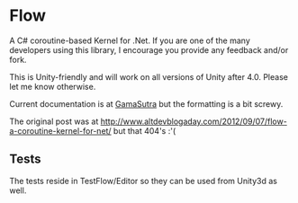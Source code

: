 # Flow

A C# coroutine-based Kernel for .Net. If you are one of the many developers using this library, I encourage you provide any feedback and/or fork.

This is Unity-friendly and will work on all versions of Unity after 4.0. Please let me know otherwise.

Current documentation is at [GamaSutra](http://www.gamasutra.com/view/news/177397/Indepth_Flow__A_coroutine_kernel_for_Net.php) but the formatting is a bit screwy.

The original post was at http://www.altdevblogaday.com/2012/09/07/flow-a-coroutine-kernel-for-net/ but that 404's :'(

## Tests

The tests reside in TestFlow/Editor so they can be used from Unity3d as well.
